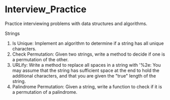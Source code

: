 # Interview_Practice
Practice interviewing problems with data structures and algorithms.

Strings    

1. Is Unique: Implement an algorithm to determine if a string has all unique characters.  
2. Check Permutation: Given two strings, write a method to decide if one is a permutation of the other.  
3. URLify: Write a method to replace all spaces in a string with '%2e: You may assume that the string has sufficient space at the end to hold the additional characters, and that you are given the "true" length of the string. 
4. Palindrome Permutation: Given a string, write a function to check if it is a permutation of a palindrome. 
